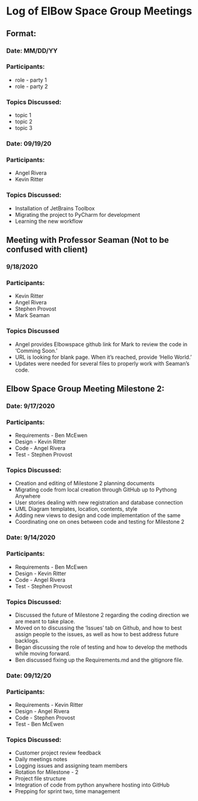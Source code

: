 # Log of ElBow Space Group Meetings

## Format:
### Date: MM/DD/YY
### Participants: 
* role - party 1
* role - party 2
### Topics Discussed:
* topic 1
* topic 2
* topic 3

### Date: 09/19/20
### Participants: 
* Angel Rivera
* Kevin Ritter
### Topics Discussed:
* Installation of JetBrains Toolbox
* Migrating the project to PyCharm for development
* Learning the new workflow

## Meeting with Professor Seaman (Not to be confused with client)
### 9/18/2020
### Participants: 
* Kevin Ritter 
* Angel Rivera 
* Stephen Provost 
* Mark Seaman
### Topics Discussed
* Angel provides Elbowspace github link for Mark to review the code in ‘Comming Soon.’
* URL is looking for blank page. When it’s reached, provide ‘Hello World.’
* Updates were needed for several files to properly work with Seaman’s code.

## Elbow Space Group Meeting Milestone 2:
### Date: 9/17/2020
### Participants:
* Requirements - Ben McEwen
* Design - Kevin Ritter
* Code - Angel Rivera
* Test - Stephen Provost
### Topics Discussed:
* Creation and editing of Milestone 2 planning documents
* Migrating code from local creation through GitHub up to Pythong Anywhere
* User stories dealing with new registration and database connection
* UML Diagram templates, location, contents, style
* Adding new views to design and code implementation of the same
* Coordinating one on ones between code and testing for Milestone 2

### Date: 9/14/2020
### Participants:
* Requirements - Ben McEwen
* Design - Kevin Ritter
* Code - Angel Rivera
* Test - Stephen Provost
### Topics Discussed:
* Discussed the future of Milestone 2 regarding the coding direction we are meant to take place.
* Moved on to discussing the ‘Issues’ tab on Github, and how to best assign people to the issues, as well as how to best address future backlogs.
* Began discussing the role of testing and how to develop the methods while moving forward.
* Ben discussed fixing up the Requirements.md and the gitignore file.


### Date: 09/12/20
### Participants:
* Requirements - Kevin Ritter
* Design - Angel Rivera
* Code - Stephen Provost
* Test - Ben McEwen
### Topics Discussed:
* Customer project review feedback
* Daily meetings notes
* Logging issues and assigning team members
* Rotation for Milestone - 2
* Project file structure
* Integration of code from python anywhere hosting into GitHub
* Prepping for sprint two, time management

